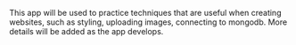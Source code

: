 This app will be used to practice techniques that are useful when creating websites, such as styling, uploading images, connecting to mongodb. More details will be added as the app develops. 
